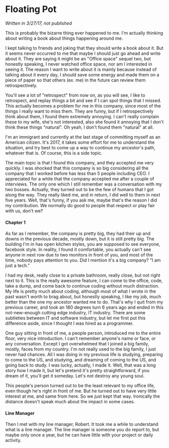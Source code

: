 # Floating Pot

_Written in 3/27/17, not published_

This is probably the bizarre thing ever happened to me. I'm actually thinking about writing a book about things happening around me. 

I kept talking to friends and joking that they should write a book about it. But it seems never occurred to me that maybe I should just go ahead and write about it. They are saying it might be an "Office space" sequel two, but honestly speaking, I never watched office space, nor am I interested in seeing it. The reason I want to write about it is mainly because instead of talking about it every day, I should save some energy and made them on a piece of paper so that others (ex. me) in the future can review them retrospectively. 

You'll see a lot of "retrospect" from now on, as you will see, I like to retrospect, and replay things a bit and see if I can spot things that I missed. This actually becomes a problem for me in this company, since most of the things I really want to miss them. They are funny, but if I retrospectively think about them, I found them extremely annoying. I can't really complain these to my wife, she's not interested, also she found it annoying that I don't think these things "natural". Oh yeah, I don't found them "natural" at all. 

I'm an immigrant and currently at the last stage of committing myself as an American citizen. It's 2017, it takes some effort for me to understand the situation, and try best to come up a way to continue my ancestor's path, whatever that is. Of course, this is a side topic.

The main topic is that I found this company, and they accepted me very quickly. I was shocked that this company is so big considering all the company that I worked before has less than 5 people including CEO. I appreciated for a while that the company accepted me after a couple of interviews. The only one which I still remember was a conversation with my two bosses. Actually, they turned out to be the few of humans that I got along the way. They really liked me, and in return, I did well to them in next five years. Well, that's funny, if you ask me, maybe that's the reason I did my contribution. We normally do good to people that respect or play fair with us, don't we?

 
#### Chapter 1
As far as I remember, the company is pretty big, they had their up and downs in the previous decade, mostly down, but it is still pretty big. The building I'm in has open kitchen styles, you are supposed to see everyone, facebook style. In reality, I found it comfortable, you actually can't see anyone in next row due to two monitors in front of you, and most of the time, nobody pays attention to you. Did I mention it's a big company? "I am just a tech." 

I had my desk, really close to a private bathroom, really close, but not right next to it. This is the really awesome feature, I can come to the office, code, take a dump, and come back to continue coding without much distraction. My life is pretty much about coding, although most of what I wrote in the past wasn't worth to brag about, but honestly speaking, I like my job, much better than the one my ancestor wanted me to do. That's why I quit from my previous career, and took an 180 degrees turn 6 years ago and ended in this not-new-enough cutting edge industry, IT industry. There are some subtleties between IT and software industry, but let me first put this difference aside, since I thought I was hired as a programmer. 

One guy sitting in front of me, a people person, introduced me to the entire floor, very nice introduction. I can't remember anyone's name or face, or any conversation. Except I got overwhelmed that I joined a big family, mostly, faces from my country. I'm not really used to the big family, I just never had chances. All I was doing in my previous life is studying, preparing to come to the US, and studying, and dreaming of coming to the US, and going back to study. I was lucky, actually, I made it. Well, that was a long story how I made it, but let's pretend it's pretty straightforward, if you dream of it, you'll get it someday. Let's not destroy any young soul. 

This people's person turned out to be the least relevant to my office life, even though he's right in front of me. But he turned out to have very little interest at me, and same from here. So we just kept that way. Ironically the distance doesn't speak much about the impact in some cases.

#### Line Manager

Then I met with my line manager, Robert. It took me a while to understand what is a line manager. The line manager is someone you do report to, but maybe only once a year, but he can have little with your project or daily activity. 

